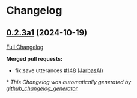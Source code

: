 # Changelog

## [0.2.3a1](https://github.com/OpenVoiceOS/ovos-dinkum-listener/tree/0.2.3a1) (2024-10-19)

[Full Changelog](https://github.com/OpenVoiceOS/ovos-dinkum-listener/compare/0.2.2...0.2.3a1)

**Merged pull requests:**

- fix:save utterances [\#148](https://github.com/OpenVoiceOS/ovos-dinkum-listener/pull/148) ([JarbasAl](https://github.com/JarbasAl))



\* *This Changelog was automatically generated by [github_changelog_generator](https://github.com/github-changelog-generator/github-changelog-generator)*
